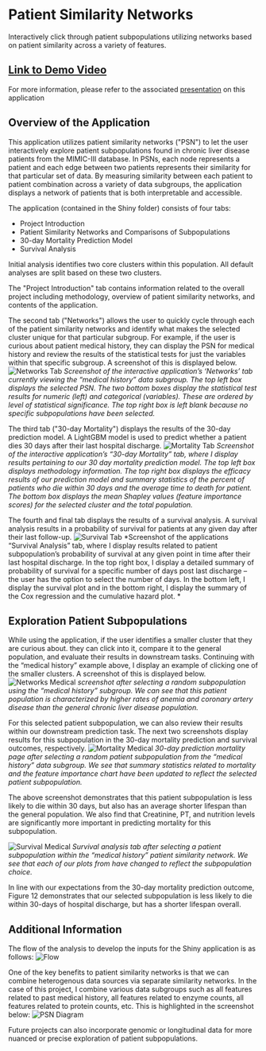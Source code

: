 # Patient Similarity Networks
Interactively click through patient subpopulations utilizing networks based on patient similarity across a variety of features. 

## [Link to Demo Video](https://www.youtube.com/watch?v=wMQAA7ZvXWM&feature=youtu.be)
For more information, please refer to the associated [presentation](./PSN_Presentation.pptx) on this application 

## Overview of the Application
This application utilizes patient similarity networks ("PSN") to let the user interactively explore patient subpopulations found in chronic liver disease patients from the MIMIC-III database. In PSNs, each node represents a patient and each edge between two patients represents their similarity for that particular set of data. By measuring similarity between each patient to patient combination across a variety of data subgroups, the application displays a network of patients that is both interpretable and accessible.

The application (contained in the Shiny folder) consists of four tabs:
  * Project Introduction
  * Patient Similarity Networks and Comparisons of Subpopulations
  * 30-day Mortality Prediction Model
  * Survival Analysis 

Initial analysis identifies two core clusters within this population. All default analyses are split based on these two clusters. 

The "Project Introduction" tab contains information related to the overall project including methodology, overview of patient similarity networks, and contents of the application. 

The second tab ("Networks") allows the user to quickly cycle through each of the patient similarity networks and identify what makes the selected cluster unique for that particular subgroup.  For example, if the user is curious about patient medical history, they can display the PSN for medical history and review the results of the statistical tests for just the variables within that specific subgroup. A screenshot of this is displayed below. 
![Networks Tab](./img/networks_tab.JPG)
*Screenshot of the interactive application’s ‘Networks’ tab currently viewing the “medical history” data subgroup. The top left box displays the selected PSN. The two bottom boxes display the statistical test results for numeric (left) and categorical (variables). These are ordered by level of statistical significance. The top right box is left blank because no specific subpopulations have been selected.*

The third tab ("30-day Mortality") displays the results of the 30-day prediction model. A LightGBM model is used to predict whether a patient dies 30 days after their last hospital discharge. 
![Mortality Tab](./img/mortality_tab.JPG)
*Screenshot of the interactive application’s “30-day Mortality” tab, where I display results pertaining to our 30 day mortality prediction model. The top left box displays methodology information. The top right box displays the efficacy results of our prediction model and summary statistics of the percent of patients who die within 30 days and the average time to death for patient. The bottom box displays the mean Shapley values (feature importance scores) for the selected cluster and the total population.*

The fourth and final tab displays the results of a survival analysis.  A survival analysis results in a probability of survival for patients at any given day after their last follow-up.
![Survival Tab](./img/survival_tab.JPG)
*Screenshot of the applications “Survival Analysis” tab, where I display results related to patient subpopulation’s probability of survival at any given point in time after their last hospital discharge. In the top right box, I display a detailed summary of probability of survival for a specific number of days post last discharge – the user has the option to select the number of days. In the bottom left, I display the survival plot and in the bottom right, I display the summary of the Cox regression and the cumulative hazard plot. *


## Exploration Patient Subpopulations
While using the application, if the user identifies a smaller cluster that they are curious about.  they can click into it, compare it to the general population, and evaluate their results in downstream tasks.  Continuing with the “medical history” example above, I display an example of clicking one of the smaller clusters. A screenshot of this is displayed below. 
![Networks Medical](./img/networks_medical_history.jpg)
*screenshot after selecting a random subpopulation using the “medical history” subgroup.  We can see that this patient population is characterized by higher rates of anemia and coronary artery disease than the general chronic liver disease population.*

For this selected patient subpopulation, we can also review their results within our downstream prediction task. The next two screenshots display results for this subpopulation in the 30-day mortality prediction and survival outcomes, respectively. 
![Mortality Medical](./img/mortality_medical_history.jpg)
*30-day prediction mortality page after selecting a random patient subpopulation from the “medical history” data subgroup. We see that summary statistics related to mortality and the feature importance chart have been updated to reflect the selected patient subpopulation.*

The above screenshot demonstrates that this patient subpopulation is less likely to die within 30 days, but also has an average shorter lifespan than the general population. We also find that Creatinine, PT, and nutrition levels are significantly more important in predicting mortality for this subpopulation. 

![Survival Medical](./img/survival_medical_history.jpg)
*Survival analysis tab after selecting a patient subpopulation within the “medical history” patient similarity network. We see that each of our plots from have changed to reflect the subpopulation choice.*

In line with our expectations from the 30-day mortality prediction outcome, Figure 12 demonstrates that our selected subpopulation is less likely to die within 30-days of hospital discharge, but has a shorter lifespan overall. 

## Additional Information

The flow of the analysis to develop the inputs for the Shiny application is as follows:
![Flow](./img/Capture.JPG)

One of the key benefits to patient similarity networks is that we can combine heterogenous data sources via separate similarity networks. In the case of this project, I combine various data subgroups such as all features related to past medical history, all features related to enzyme counts, all features related to protein counts, etc. This is highlighted in the screenshot below:
![PSN Diagram](./img/psn_diagram.JPG)

Future projects can also incorporate genomic or longitudinal data for more nuanced or precise exploration of patient subpopulations.

